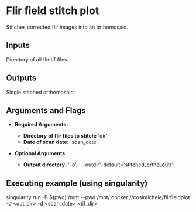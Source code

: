 # Flir field stitch plot

Stitches corrected flir images into an orthomosaic.
 
## Inputs

Directory of all flir tif files.

## Outputs

Single stitched orthomosaic.

## Arguments and Flags
- **Required Arguments:** 
    - **Directory of flir files to stitch:** 'dir'
    - **Date of scan date:** 'scan_date' 

- **Optional Arguments**
    - **Output directory:** '-o', '--outdir', default='stitched_ortho_out/'
                                        
## Executing example (using singularity)
singularity run -B $(pwd):/mnt --pwd /mnt/ docker://cosimichele/flirfieldplot -o <out_dir> -d <scan_date> <tif_dir>
